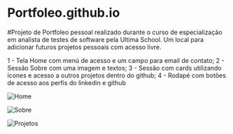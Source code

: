 # Portfoleo.github.io

#Projeto de Portfoleo pessoal realizado durante o curso de especialização em analista de testes de software
pela Ultima School.
Um local para adicionar futuros projetos pessoais com acesso livre.

1 - Tela Home com menú de acesso e um campo para email de contato;
2 - Sessão Sobre com uma imagem e textos;
3 - Sessão com cards utilizando ícones e acesso a outros projetos dentro do github;
4 - Rodapé com botões de acesso aos perfis do linkedin e github


![Home](https://user-images.githubusercontent.com/28484134/190692897-3eba249f-a32b-408e-b596-82ba6055dbf4.jpg)


![Sobre](https://user-images.githubusercontent.com/28484134/190692930-c0b300d3-4d32-430c-a9e4-424dfb13d515.jpg)


![Projetos](https://user-images.githubusercontent.com/28484134/190692952-c8932b24-aa56-4e50-9754-e50df6d6f5a5.jpg)
